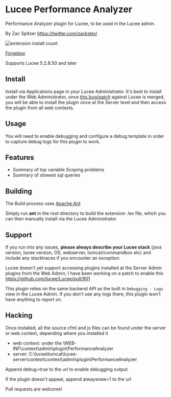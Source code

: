 # Lucee Performance Analyzer
Performance Analyzer plugin for Lucee, to be used in the Lucee admin.

By Zac Spitzer https://twitter.com/zackster/

![extension install count](https://www.forgebox.io/api/v1/entry/A345C8CB-04CC-4D2B-93D50471D5105D83/badges/downloads)

[Forgebox](https://www.forgebox.io/view/A345C8CB-04CC-4D2B-93D50471D5105D83)

Supports Lucee 5.2.8.50 and later

## Install

Install via Applications page in your Lucee Administrator. It's best to install under the Web Administrator, once [this bug/patch](https://luceeserver.atlassian.net/browse/LDEV-2791) against Lucee is merged, you will be able to install the plugin once at the Server level and then access the plugin from all web contexts.

## Usage

You will need to enable debugging and configure a debug template in order to capture debug logs for this plugin to work.

## Features
- Summary of top variable Scoping problems
- Summary of slowest sql queries

## Building
The Build process uses [Apache Ant](https://ant.apache.org/) 

Simply run **ant** in the root directory to build the extension .lex file, which you can then manually install via the Lucee Administrator

## Support

If you run into any issues, **please always describe your Lucee stack** (java version, lucee version, OS, webserver, tomcat/commandbox etc) and include any stacktraces if you encounter an exception.

Lucee doesn't yet support accessing plugins installed at the Server Admin plugins from the Web Admin, I have been working on a patch to enable this https://github.com/lucee/Lucee/pull/901

This plugin relies on the same backend API as the built in `Debugging - Logs` view in the Lucee Admin. If you don't see any logs there, this plugin won't have anything to report on. 

## Hacking
Once installed, all the source cfml and js files can be found under the server or web context, depending where you installed it 

- web context: under the \WEB-INF\context\admin\plugin\PerformanceAnalyzer
- server: C:\lucee\tomcat\lucee-server\context\context\admin\plugin\PerformanceAnalyzer

Append debug=true to the url to enable debugging output

If the plugin doesn't appear, append alwaysnew=1 to the url

Pull requests are welcome!

